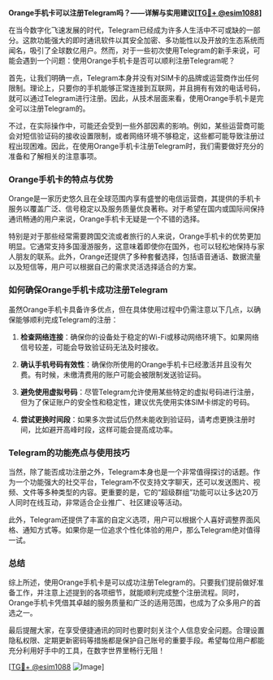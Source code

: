 **Orange手机卡可以注册Telegram吗？——详解与实用建议[[TG💪+ @esim1088](https://t.me/s/esim1088)]**

在当今数字化飞速发展的时代，Telegram已经成为许多人生活中不可或缺的一部分。这款功能强大的即时通讯软件以其安全加密、多功能性以及开放的生态系统而闻名，吸引了全球数亿用户。然而，对于一些初次使用Telegram的新手来说，可能会遇到一个问题：使用Orange手机卡是否可以顺利注册Telegram呢？

首先，让我们明确一点，Telegram本身并没有对SIM卡的品牌或运营商作出任何限制。理论上，只要你的手机能够正常连接到互联网，并且拥有有效的电话号码，就可以通过Telegram进行注册。因此，从技术层面来看，使用Orange手机卡是完全可以注册Telegram的。

不过，在实际操作中，可能还会受到一些外部因素的影响。例如，某些运营商可能会对短信验证码的接收设置限制，或者网络环境不够稳定，这些都可能导致注册过程出现困难。因此，在使用Orange手机卡注册Telegram时，我们需要做好充分的准备和了解相关的注意事项。

### Orange手机卡的特点与优势

Orange是一家历史悠久且在全球范围内享有盛誉的电信运营商，其提供的手机卡服务以覆盖广泛、信号稳定以及服务质量优良著称。对于希望在国内或国际间保持通讯畅通的用户来说，Orange手机卡无疑是一个不错的选择。

特别是对于那些经常需要跨国交流或者旅行的人来说，Orange手机卡的优势更加明显。它通常支持多国漫游服务，这意味着即使你在国外，也可以轻松地保持与家人朋友的联系。此外，Orange还提供了多种套餐选择，包括语音通话、数据流量以及短信等，用户可以根据自己的需求灵活选择适合的方案。

### 如何确保Orange手机卡成功注册Telegram

虽然Orange手机卡具备许多优点，但在具体使用过程中仍需注意以下几点，以确保能够顺利完成Telegram的注册：

1. **检查网络连接**：确保你的设备处于稳定的Wi-Fi或移动网络环境下。如果网络信号较差，可能会导致验证码无法及时接收。
   
2. **确认手机号码有效性**：确保你所使用的Orange手机卡已经激活并且没有欠费。有时候，未缴清费用的账户可能会被限制发送验证码。

3. **避免使用虚拟号码**：尽管Telegram允许使用某些特定的虚拟号码进行注册，但为了保证账户的安全性和稳定性，建议优先使用实体SIM卡绑定的号码。

4. **尝试更换时间段**：如果多次尝试后仍然未能收到验证码，请考虑更换注册时间，比如避开高峰时段，这样可能会提高成功率。

### Telegram的功能亮点与使用技巧

当然，除了能否成功注册之外，Telegram本身也是一个非常值得探讨的话题。作为一个功能强大的社交平台，Telegram不仅支持文字聊天，还可以发送图片、视频、文件等多种类型的内容。更重要的是，它的“超级群组”功能可以让多达20万人同时在线互动，非常适合企业推广、社区建设等活动。

此外，Telegram还提供了丰富的自定义选项，用户可以根据个人喜好调整界面风格、通知方式等。如果你是一位追求个性化体验的用户，那么Telegram绝对值得一试。

### 总结

综上所述，使用Orange手机卡是可以成功注册Telegram的。只要我们提前做好准备工作，并注意上述提到的各项细节，就能顺利完成整个注册流程。同时，Orange手机卡凭借其卓越的服务质量和广泛的适用范围，也成为了众多用户的首选之一。

最后提醒大家，在享受便捷通讯的同时也要时刻关注个人信息安全问题。合理设置隐私权限、定期更新密码等措施都是保护自己账号的重要手段。希望每位用户都能充分利用好手中的工具，在数字世界里畅行无阻！

[[TG💪+ @esim1088](https://t.me/s/esim1088) ![Image](https://i.postimg.cc/4NQfJmqS/Snipaste-2025-05-13-00-14-12.png)]